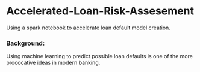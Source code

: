# Accelerated-Loan-Risk-Assesement
Using a spark notebook to accelerate loan default model creation.

### Background:
Using machine learning to predict possible loan defaults is one of the more prococative ideas in modern banking.
